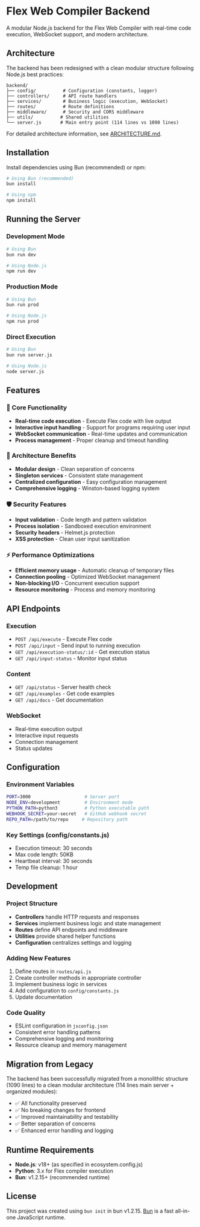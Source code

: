 # Flex Web Compiler Backend

A modular Node.js backend for the Flex Web Compiler with real-time code execution, WebSocket support, and modern architecture.

## Architecture

The backend has been redesigned with a clean modular structure following Node.js best practices:

```
backend/
├── config/          # Configuration (constants, logger)
├── controllers/     # API route handlers
├── services/        # Business logic (execution, WebSocket)
├── routes/          # Route definitions
├── middleware/      # Security and CORS middleware
├── utils/          # Shared utilities
└── server.js       # Main entry point (114 lines vs 1090 lines)
```

For detailed architecture information, see [ARCHITECTURE.md](./ARCHITECTURE.md).

## Installation

Install dependencies using Bun (recommended) or npm:

```bash
# Using Bun (recommended)
bun install

# Using npm
npm install
```

## Running the Server

### Development Mode
```bash
# Using Bun
bun run dev

# Using Node.js
npm run dev
```

### Production Mode
```bash
# Using Bun
bun run prod

# Using Node.js
npm run prod
```

### Direct Execution
```bash
# Using Bun
bun run server.js

# Using Node.js
node server.js
```

## Features

### 🚀 Core Functionality
- **Real-time code execution** - Execute Flex code with live output
- **Interactive input handling** - Support for programs requiring user input
- **WebSocket communication** - Real-time updates and communication
- **Process management** - Proper cleanup and timeout handling

### 🔧 Architecture Benefits
- **Modular design** - Clean separation of concerns
- **Singleton services** - Consistent state management
- **Centralized configuration** - Easy configuration management
- **Comprehensive logging** - Winston-based logging system

### 🛡️ Security Features
- **Input validation** - Code length and pattern validation
- **Process isolation** - Sandboxed execution environment
- **Security headers** - Helmet.js protection
- **XSS protection** - Clean user input sanitization

### ⚡ Performance Optimizations
- **Efficient memory usage** - Automatic cleanup of temporary files
- **Connection pooling** - Optimized WebSocket management
- **Non-blocking I/O** - Concurrent execution support
- **Resource monitoring** - Process and memory monitoring

## API Endpoints

### Execution
- `POST /api/execute` - Execute Flex code
- `POST /api/input` - Send input to running execution
- `GET /api/execution-status/:id` - Get execution status
- `GET /api/input-status` - Monitor input status

### Content
- `GET /api/status` - Server health check
- `GET /api/examples` - Get code examples
- `GET /api/docs` - Get documentation

### WebSocket
- Real-time execution output
- Interactive input requests
- Connection management
- Status updates

## Configuration

### Environment Variables
```bash
PORT=3000                    # Server port
NODE_ENV=development         # Environment mode
PYTHON_PATH=python3          # Python executable path
WEBHOOK_SECRET=your-secret   # GitHub webhook secret
REPO_PATH=/path/to/repo     # Repository path
```

### Key Settings (config/constants.js)
- Execution timeout: 30 seconds
- Max code length: 50KB
- Heartbeat interval: 30 seconds
- Temp file cleanup: 1 hour

## Development

### Project Structure
- **Controllers** handle HTTP requests and responses
- **Services** implement business logic and state management
- **Routes** define API endpoints and middleware
- **Utilities** provide shared helper functions
- **Configuration** centralizes settings and logging

### Adding New Features
1. Define routes in `routes/api.js`
2. Create controller methods in appropriate controller
3. Implement business logic in services
4. Add configuration to `config/constants.js`
5. Update documentation

### Code Quality
- ESLint configuration in `jsconfig.json`
- Consistent error handling patterns
- Comprehensive logging and monitoring
- Resource cleanup and memory management

## Migration from Legacy

The backend has been successfully migrated from a monolithic structure (1090 lines) to a clean modular architecture (114 lines main server + organized modules):

- ✅ All functionality preserved
- ✅ No breaking changes for frontend
- ✅ Improved maintainability and testability
- ✅ Better separation of concerns
- ✅ Enhanced error handling and logging

## Runtime Requirements

- **Node.js**: v18+ (as specified in ecosystem.config.js)
- **Python**: 3.x for Flex compiler execution
- **Bun**: v1.2.15+ (recommended runtime)

## License

This project was created using `bun init` in bun v1.2.15. [Bun](https://bun.sh) is a fast all-in-one JavaScript runtime.
